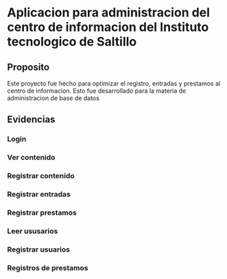 # Aplicacion para administracion del centro de informacion del Instituto tecnologico de Saltillo

## Proposito 

Este proyecto fue hecho para optimizar el registro, entradas y prestamos al centro de informacion.
Esto fue desarrollado para la materia de administracion de base de datos

## Evidencias

### Login
### Ver contenido
### Registrar contenido
### Registrar entradas
### Registrar prestamos
### Leer ususarios
### Registrar usuarios
### Registros de prestamos


